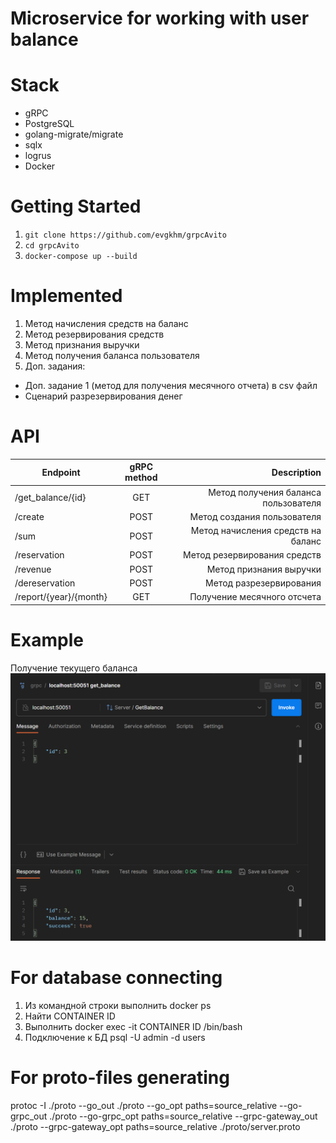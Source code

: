 # Microservice for working with user balance

# Stack
+ gRPC
+ PostgreSQL
+ golang-migrate/migrate
+ sqlx
+ logrus
+ Docker

# Getting Started
1. `git clone https://github.com/evgkhm/grpcAvito`
2. `cd grpcAvito`
3. `docker-compose up --build`

# Implemented
1. Метод начисления средств на баланс
2. Метод резервирования средств
3. Метод признания выручки
4. Метод получения баланса пользователя
5. Доп. задания:
 - Доп. задание 1 (метод для получения месячного отчета) в csv файл
 - Сценарий разрезервирования денег

# API
| Endpoint               | gRPC method |                          Description |
|------------------------|:-----------:|-------------------------------------:|
| /get_balance/{id}      |     GET     | Метод получения баланса пользователя |
| /create                |    POST     |          Метод создания пользователя |
| /sum                   |    POST     |   Метод начисления средств на баланс |
| /reservation           |    POST     |         Метод резервирования средств |
| /revenue               |    POST     |              Метод признания выручки |
| /dereservation         |    POST     |              Метод разрезервирования |
| /report/{year}/{month} |     GET     |          Получение месячного отсчета |

# Example
Получение текущего баланса
![img.png](img.png)

# For database connecting
1. Из командной строки выполнить docker ps
2. Найти CONTAINER ID
3. Выполнить docker exec -it CONTAINER ID /bin/bash
4. Подключение к БД psql -U admin -d users

# For proto-files generating
protoc -I ./proto --go_out ./proto --go_opt paths=source_relative --go-grpc_out ./proto --go-grpc_opt paths=source_relative --grpc-gateway_out ./proto --grpc-gateway_opt paths=source_relative ./proto/server.proto